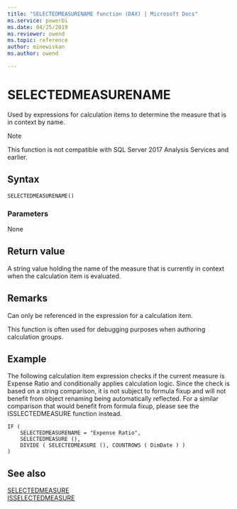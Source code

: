 ```yaml
---
title: "SELECTEDMEASURENAME function (DAX) | Microsoft Docs"
ms.service: powerbi 
ms.date: 04/25/2019
ms.reviewer: owend
ms.topic: reference
author: minewiskan
ms.author: owend

---
```

# SELECTEDMEASURENAME

Used by expressions for calculation items to determine the measure that is in context by name.

> [!NOTE]
> This function is not compatible with SQL Server 2017 Analysis Services and earlier.
  
## Syntax  
  
```dax
SELECTEDMEASURENAME() 
```
  
### Parameters  
  
None  
  
## Return value  

A string value holding the name of the measure that is currently in context when the calculation item is evaluated. 

## Remarks

Can only be referenced in the expression for a calculation item. 

This function is often used for debugging purposes when authoring calculation groups.


## Example  

The following calculation item expression checks if the current measure is Expense Ratio and conditionally applies calculation logic. Since the check is based on a string comparison, it is not subject to formula fixup and will not benefit from object renaming being automatically reflected. For a similar comparison that would benefit from formula fixup, please see the ISSLECTEDMEASURE function instead. 
  
```dax
IF (
    SELECTEDMEASURENAME = "Expense Ratio",
    SELECTEDMEASURE (),
    DIVIDE ( SELECTEDMEASURE (), COUNTROWS ( DimDate ) )
)
```
  
## See also  
[SELECTEDMEASURE](selectedmeasure-function-dax.md)  
[ISSELECTEDMEASURE](isselectedmeasure-function-dax.md)   
  
